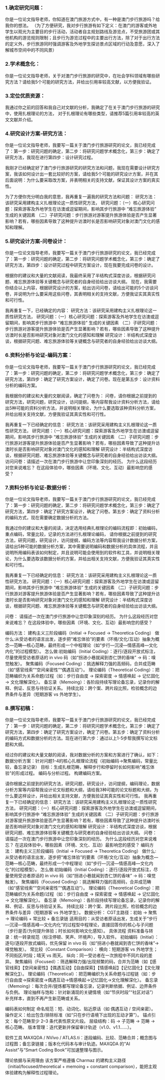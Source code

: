 ### 1.确定研究问题：
你是一位论文指导老师，你知道在澳门旅游方式中，有一种是澳门步行旅游吗？给我你的想法。
（为了方便研究，我对步行旅游有如下定义：在澳门的游客或外地学生以观光为主要目的步行活动，活动者自主规划路线及游览点，不受旅游团或其他机构的游览规则限制；且步行为游览过程中的主要出行方法，除了对于出行方法的定义外，步行旅游同时强调游客及外地学生探访景点区域的行动及意愿，深入了解城市空间中的不同风景）

### 2.学术概念化：
你是一位论文指导老师，关于对澳门步行旅游的研究中，在社会学科领域有哪些研究方法？请给我5个可能的研究方法，并给出引用率较高文献，以方便我验证。

### 3.定位优质资源：
我通过你之前的回答和我自己对文献的分析，我确定了在关于澳门步行旅游的研究中，使用扎根理论的方法，
对于扎根理论有哪些类型，请推荐5篇引用率较高的英文文献并介绍。

### 4.研究设计方案-研究方法：
你是一位论文指导老师，我要写一篇关于澳门步行旅游研究的论文，我已经完成了：第一步：研究问题的确定，第二步：将研究问题学术概念化，第三步：确定了研究方法，我现在进行第四步：设计研究过程。

我刚才已经确定好了澳门步行旅游研究的研究方法和问题，我现在需要设计研究方案，我该如何设计出一套比较好的方案，请给我5个可能的研究设计方案，并在其后面说明：为什么要采取改方案，并表明相关的支持文献，保证其设计方案的真实性。

为了方便你充分明白我的意思，我再重复一遍我的研究方法和问题：
研究方法：该研究采用建构主义扎根理论这一质性研究方法，
研究问题：（一）核心研究问题：探索游客及外地学生在访澳或逗留期间，影响其步行旅游中 “难忘旅游体验” 生成的关键因素
（二）子研究问题：步行旅游对游客提升旅游体验是否产生显著影响？若有，哪些因素导致了这种提升访澳时长是否影响研究对象对澳门文化的感知和理解。

### 5.研究设计方案-问卷设计：
你是一位论文指导老师，我要写一篇关于澳门步行旅游研究的论文，我已经完成了：第一步：研究问题的确定，第二步：将研究问题学术概念化，第三步：确定了研究方法，第四步：设计研究过程中研究方案设计，现在我要完成问卷的设计。

根据你的建议和大量的文献阅读，我最终采用了半结构式深度访谈，根据研究问题、难忘旅游体验等关键概念与研究者的自身经验给出访谈大纲。
现在，我需要你结合以上内容，根据研究设计的方案，给出访问问卷，请给出可能的5个访谈问卷，并说明为什么要采用这些问卷，其表明相关的支持文献，方便我证实其真实性和可行性。

我再重复一下，已经确定的内容：
研究方法：该研究采用建构主义扎根理论这一质性研究方法，
研究问题：（一）核心研究问题：探索游客及外地学生在访澳或逗留期间，影响其步行旅游中 “难忘旅游体验” 生成的关键因素
（二）子研究问题：步行旅游对游客提升旅游体验是否产生显著影响？若有，哪些因素导致了这种提升访澳时长是否影响研究对象对澳门文化的感知和理解
研究设计：半结构式深度访谈，根据研究问题、难忘旅游体验等关键概念与研究者的自身经验给出访谈大纲。

### 6.资料分析与论证-编码方案：
你是一位论文指导老师，我要写一篇关于澳门步行旅游研究的论文，我已经完成了：第一步：研究问题的确定，第二步：将研究问题学术概念化，第三步：确定了研究方法，第四步：确定了研究方案设计，确定了问卷。现在是第五步：设计资料分析的编码方案。

我根据你的建议和大量的文献阅读，确定了问卷为：
问卷，请你根据之前提到的研究方法，研究问题，研究设计，访问提纲，等内容帮我设计资料分析方法，请给出5种可能的资料分析方法，并说明相关理论，为什么要选取该种资料分析方案，并给出相关支持文献，方便我验证其真实性和可行性。

我再重复一下已经确定的信息：
研究方法：该研究采用建构主义扎根理论这一质性研究方法，
研究问题：（一）核心研究问题：探索游客及外地学生在访澳或逗留期间，影响其步行旅游中 “难忘旅游体验” 生成的关键因素
（二）子研究问题：步行旅游对游客提升旅游体验是否产生显著影响？若有，哪些因素导致了这种提升访澳时长是否影响研究对象对澳门文化的感知和理解
研究设计：半结构式深度访谈，根据研究问题、难忘旅游体验等关键概念与研究者的自身经验给出访谈大纲。
访问问卷：请描述一次在澳门步行旅游中让您印象深刻的经历。
为什么这段经历对您来说难忘？
在这段体验中，哪些因素（环境、文化、互动）最影响您的感受？

### 7.资料分析与论证-数据分析：
你是一位论文指导老师，我要写一篇关于澳门步行旅游研究的论文，我已经完成了：第一步：研究问题的确定，第二步：将研究问题学术概念化，第三步：确定了研究方法，第四步：确定了研究方案设计，确定了问卷。第五步：确定了资料分析的编码方式，现在需要确定数据分析的方法。

我通过你的建议和大量的阅读，决定选用经典扎根理论的编码流程即：初始编码，重点编码，常量比较，记录的方法进行扎根理论编码，
请你根据之前提到的研究方法，研究问题，研究设计，访问提纲，编码方法等内容帮我设计数据分析方案，请给出5种可能的数据分析方案，其中需要说明编码和数据分析的具体流程，并且说明所用编码表该如何制定，并且说明可能会使用到的软件和工具，并说明相关理论，为什么要选取该数据分析的方案，并给出相关支持文献，方便我验证其真实性和可行性。

我再重复一下已经确定的信息：
研究方法：该研究采用建构主义扎根理论这一质性研究方法，
研究问题：（一）核心研究问题：探索游客及外地学生在访澳或逗留期间，影响其步行旅游中 “难忘旅游体验” 生成的关键因素
（二）子研究问题：步行旅游对游客提升旅游体验是否产生显著影响？若有，哪些因素导致了这种提升访澳时长是否影响研究对象对澳门文化的感知和理解
研究设计：半结构式深度访谈，根据研究问题、难忘旅游体验等关键概念与研究者的自身经验给出访谈大纲。

问卷：
请描述一次在澳门步行旅游中让您印象深刻的经历。
为什么这段经历对您来说难忘？
在这段体验中，哪些因素（环境、文化、互动）最影响您的感受？

编码方法：
建构主义三阶段编码（Initial → Focused → Theoretica Coding）
做什么:从受访者的语言出发，逐步把“难忘体验”的要素（环境/文化/互动）抽象为概念—范畴—核心范畴，最终形成一个中程理论（如“步行—沉浸—情感高峰—文化内化”的过程模型）。
怎么做:初始编码（Initial Coding）：逐行/逐段开放式标注，尽量使用受访者原话的 in vivo 码（如“拐进小巷就闻到杏仁饼的香味” → 码：嗅觉触发）。
聚焦编码（Focused Coding）：挑选解释力强的高频码，合并成范畴（如“感官线索”“空间亲密性”“偶遇互动”）。
理论编码（Theoretical Coding）：把范畴编织为关系命题/过程（如：步行自由度 → 探索密度 → 情感唤起 → 记忆固化 → 文化理解深化）。
备忘录（Memoing）：各阶段持续写理论备忘录，记录你的解释、例证、反思与待验证关系。
持续比较：跨个案、跨片段比照，检验概念的边界条件与差异（短期游客 vs 外地学生）。

### 8.撰写初稿：
你是一位论文指导老师，我要写一篇关于澳门步行旅游研究的论文，我已经完成了：第一步：研究问题的确定，第二步：将研究问题学术概念化，第三步：确定了研究方法，第四步：确定了研究方案设计，确定了问卷。第五步：确定了资料分析的编码方式和数据分析的方法。现在进行第六步：通过以上1-5步帮我撰写论文标题和大纲。

经过你的建议和大量文献的阅读，我对数据分析的方案和方案进行了确认，如下：
数据分析方案：针对问题1-4的核心扎根理论流程（初始编码→聚焦编码，常量比较，备忘录记录）
目标：生成扎根范畴，解释步行和停留时长如何影响"难忘体验"的形成过程。
编码与分析过程。
构建编码方案。

请你根据之前提到的研究方法，研究问题，研究设计，访问提纲，编码理论，数据分析方案等内容帮我设计论文标题和大纲，请给我3种可能的论文标题和大纲，为什么要这样设计，并给出相关支持文献，方便我验证其真实性和可行性。
我再重复一下已经确定的信息：
研究方法：该研究采用建构主义扎根理论这一质性研究方法，
研究问题：（一）核心研究问题：探索游客及外地学生在访澳或逗留期间，影响其步行旅游中 “难忘旅游体验” 生成的关键因素
（二）子研究问题：步行旅游对游客提升旅游体验是否产生显著影响？若有，哪些因素导致了这种提升访澳时长是否影响研究对象对澳门文化的感知和理解
研究设计：半结构式深度访谈，根据研究问题、难忘旅游体验等关键概念与研究者的自身经验给出访谈大纲。
问卷：
请描述一次在澳门步行旅游中让您印象深刻的经历。
为什么这段经历对您来说难忘？
在这段体验中，哪些因素（环境、文化、互动）最影响您的感受？
编码方法：
建构主义三阶段编码（Initial → Focused → Theoretica Coding）
做什么:从受访者的语言出发，逐步把“难忘体验”的要素（环境/文化/互动）抽象为概念—范畴—核心范畴，最终形成一个中程理论（如“步行—沉浸—情感高峰—文化内化”的过程模型）。
怎么做:初始编码（Initial Coding）：逐行/逐段开放式标注，尽量使用受访者原话的 in vivo 码（如“拐进小巷就闻到杏仁饼的香味” → 码：嗅觉触发）。
聚焦编码（Focused Coding）：挑选解释力强的高频码，合并成范畴（如“感官线索”“空间亲密性”“偶遇互动”）。
理论编码（Theoretical Coding）：把范畴编织为关系命题/过程（如：步行自由度 → 探索密度 → 情感唤起 → 记忆固化 → 文化理解深化）。
备忘录（Memoing）：各阶段持续写理论备忘录，记录你的解释、例证、反思与待验证关系。
持续比较：跨个案、跨片段比照，检验概念的边界条件与差异（短期游客 vs 外地学生）。
数据分析：
CGT主路径：初始 → 聚焦 → 理论编码 + 常比较 + 备忘录链
适用目的：从受访者原话出发，生成关于“步行—沉浸—情感高峰—文化内化”的过程型中程理论，直接回答你的核心与子问题（步行是否/为何提升体验；时长如何影响文化感知）。
具体流程
资料准备与转录：统一转录规范（标注停顿、笑声、环境声），导入软件。
初始编码（Initial）：逐句/逐段开放式编码，优先保留 in vivo 码（如“拐进小巷就闻到杏仁饼的香味”→ 嗅觉触发）。
常比较（Constant Comparison）：
横向：短期游客 vs 外地学生；不同街区/时段；晴天 vs 雨天。
纵向：同一受访者在一次旅程中不同片段的差异。
聚焦编码（Focused）：筛选解释力强/出现频繁的码，合并为范畴（如【感官线索】【空间亲密性】【偶遇互动】【自由探索】【情感唤起】【记忆固化】【文化理解深化】）。
理论编码（Theoretical）：把范畴编织为关系命题与过程链（如：步行自由度→探索密度→偶遇互动→情感唤起→记忆固化→文化理解深化）。
备忘录（Memoing）：每次合并/提炼都写理论备忘录，记录判断依据、例证、边界条件与负例。
理论抽样与饱和：针对新涌现的关键情境（如“节庆时段”“社区对话”）补充样本，直到不再产生新范畴或关系。

编码表如何制定
命名规范：短、动词化、贴近原话（如 偶遇互动 / 空间亲密）。
操作定义：给出包含/排除标准（如“只在步行语境下出现的互动才算”）。
锚点引文：每个范畴至少 2–3 条代表性原文片段。
层级结构：码 → 子范畴 → 范畴 → 核心范畴。
版本管理：迭代更新并保留审计轨迹（v1.0、v1.1……）。

软件工具
MAXQDA / NVivo / ATLAS.ti：逐段编码、比较、范畴合并；概念图与过程图；备忘录链接；版本化代码本与审计轨迹。MAXQDA 的“AI Assist”与“Smart Coding Book”可加速整理与图示。

理论依据与采用理由
该方案严格遵循 Charmaz 的建构主义路径（initial/focused/theoretical + memoing + constant comparison），能把主观体验建构为解释性过程理论。